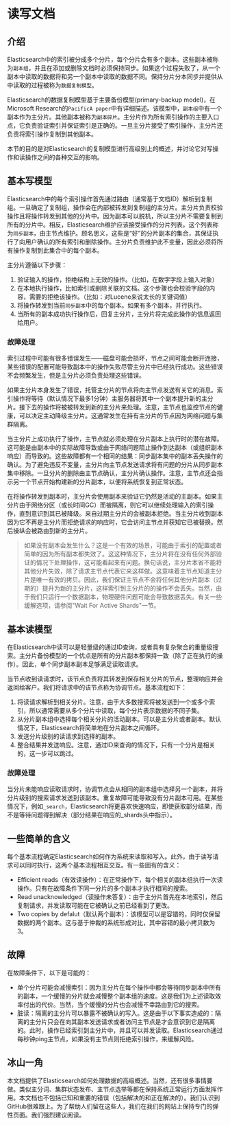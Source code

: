 # 读写文档

## 介绍

Elasticsearch中的索引被分成多个分片，每个分片会有多个副本。这些副本被称为`副本组`，并且在添加或删除文档时必须保持同步。如果这个过程失败了，从一个副本中读取的数据将和另一个副本中读取的数据不同。保持分片分本同步并提供从中读取的过程被称为`数据复制模型`。

Elasticsearch的数据复制模型基于主要备份模型(primary-backup model)，在Microsoft Research的`PacificA paper`中有详细描述。该模型中，`副本组`中有一个副本作为主分片。其他副本被称为`副本碎片`。主分片作为所有索引操作的主要入口点，它负责验证索引并保证索引是正确的。一旦主分片接受了索引操作，主分片还负责将索引操作复制到其他副本。

本节的目的是对Elasticsearch的复制模型进行高级别上的概述，并讨论它对写操作和读操作之间的各种交互的影响。

## 基本写模型

Elasticsearch中的每个索引操作首先通过路由（通常基于文档ID）解析到复制组。一旦确定了复制组，操作会在内部被转发到复制组的主分片。主分片负责校验操作且将操作转发到其他的分片中。因为副本可以脱机，所以主分片不需要复制到所有的分片中。相反，Elasticsearch维护应该接受操作的分片列表。这个列表称为`同步副本`，由主节点维护。顾名思义，这些是“好”的分片副本的集合，其保证执行了向用户确认的所有索引和删除操作。主分片负责维护此不变量，因此必须将所有操作复制到此集合中的每个副本。

主分片遵循以下步骤：

1. 验证输入的操作，拒绝结构上无效的操作。（比如，在数字字段上输入对象）
2. 在本地执行操作，比如索引或删除关联的文档。这个步骤也会校验字段的内容，需要的拒绝该操作。（比如：对Lucene来说太长的关键词值）
3. 将操作转发到当前`同步副本`中的每个副本。如果有多个副本，并行执行。
4. 当所有的副本成功执行操作后，回复主分片，主分片将完成此操作的信息返回给用户。

### 故障处理

索引过程中可能有很多错误发生——磁盘可能会损坏，节点之间可能会断开连接，某些错误的配置可能导致副本中的操作失败尽管主分片中已经执行成功。这些错误不会频繁发生，但是主分片必须负责处理这些错误。

如果主分片本身发生了错误，托管主分片的节点将向主节点发送有关它的消息。索引操作将等待（默认情况下最多1分钟）主服务器将其中一个副本提升新的主分片。接下去的操作将被被转发到新的主分片来处理。注意，主节点也监控节点的健康，可以决定主动降级主分片。这通常发生在持有主分片的节点因为网络问题与集群隔离。

当主分片上成功执行了操作，主节点就必须处理在分片副本上执行时的潜在故障。这可能是由副本中的实际故障导致或由于网络问题阻止操作到达副本（或组织副本响应）而导致的。这些故障都有一个相同的结果：同步副本集中的副本丢失操作的确认。为了避免违反不变量，主分片向主节点发送请求将有问题的分片从同步副本集中移除。一旦分片的删除由主节点确认，主分片确认操作。注意，主节点还会指示另一个节点开始构建新的分片副本，以便将系统恢复到正常状态。

在将操作转发到副本时，主分片会使用副本来验证它仍然是活动的主副本。如果主分片由于网络分区（或长时间GC）而被隔离，则它可以继续处理输入的索引操作，直到意识到其已被降级。来自过期主分片的会被副本拒绝。当主分片收到副本因为它不再是主分片而拒绝请求的响应时，它会访问主节点并获知它已被替换。然后操纵会被路由到新的主分片。

> 如果没有副本会发生什么？这是一个有效的场景，可能由于索引的配置或者简单的因为所有副本都失效了。这这种情况下，主分片将在没有任何外部验证的情况下处理操作，这可能看起来有问题。换句话说，主分片本省不能将其他分片失效，除了请求主节点代表它来这样做。这意味着主节点知道主分片是唯一有效的拷贝。因此，我们保证主节点不会将任何其他分片副本（过期的）提升为新的主分片，这样索引到主分片的的操作不会丢失。当然，由于我们只运行一个数据副本，物理硬件问题可能会导致数据丢失。有关一些缓解选项，请参阅"Wait For Active Shards"一节。

## 基本读模型

在Elasticsearch中读可以是轻量级的通过ID查询，或者具有复杂聚合的重量级搜索。主分片备份模型的一个优点是所有的分片副本都保持一致（除了正在执行的操作）。因此，单个同步副本副本足够满足读取请求。

当节点收到读请求时，该节点负责将其转发到保存相关分片的节点，整理响应并会返回给客户。我们将请求中的该节点称为协调节点。基本流程如下：

1. 将读请求解析到相关分片。注意，由于大多数搜索将被发送到一个或多个索引，所以通常需要从多个分片中读取，每个分片表示数据的不同子集。
2. 从分片副本组中选择每个相关分片的活动副本。可以是主分片或者副本。默认情况下，Elasticsearch将简单地在分片副本之间循环。
3. 发送分片级别的读请求到选择的副本。
4. 整合结果并发送响应。注意，通过ID来查询的情况下，只有一个分片是相关的，这一步可以跳过。

### 故障处理

当分片未能响应读取请求时，协调节点会从相同的副本组中选择另一个副本，并将分片级别的搜索请求发送到该副本。重复故障可能导致没有分片副本可用。在某些情况下，例如`_search`，Elasticsearch将更喜欢快速响应，即使获取部分结果，而不是等待问题得到解决（部分结果在响应的_shards头中指示）。

## 一些简单的含义

每个基本流程确定Elasticsearch如何作为系统来读取和写入。此外，由于读写请求可以同时执行，这两个基本流程相互交互。有一些固有的含义：

- Efficient reads（有效读操作）：在正常操作下，每个相关的副本组执行一次读操作。只有在故障条件下同一分片的多个副本才执行相同的搜索。
- Read unacknowledged（读操作未答复）：由于主分片首先在本地索引，然后复制请求，并发读取可能在它被确认之前已经看到了更改。
- Two copies by defalut（默认两个副本）：该模型可以是容错的，同时仅保留数据的两个副本。这与基于仲裁的系统形成对比，其中容错的最小拷贝数为3。

## 故障

在故障条件下，以下是可能的：

- 单个分片可能会减慢索引：因为主分片在每个操作中都会等待同步副本中所有的副本，一个缓慢的分片就会减慢整个副本组的速度。这是我们为上述读取效率付出的代价。当然，当个缓慢的分片也会减慢不幸路由到它的搜索。
- 脏读：隔离的主分片可以暴露不被确认的写入。这是由于以下事实造成的：隔离的主分片只会在向其副本发送请求或者访问主节点是才会意识到它是隔离的。此时，操作已经索引到主分片中，并且可以并发读取。Elasticsearch通过每秒钟ping主节点，如果没有主节点则拒绝索引操作，来缓解风险。

## 冰山一角

本文档提供了Elasticsearch如何处理数据的高级概述。当然，还有很多事情要做。类似主分词、集群状态发布、主节点选举等都在保持系统正常运行方面发挥作用。本文档也不包括已知和重要的错误（包括解决的和正在解决的）。我们认识到GitHub很难跟上。为了帮助人们留在这些人，我们在我们的网站上保持专门的弹性页面。我们强烈建议阅读。

